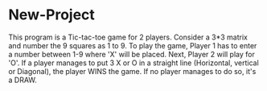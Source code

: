 # New-Project
This program is a Tic-tac-toe game for 2 players. Consider a 3*3 matrix and number the 9 squares as 1 to 9.
To play the game, Player 1 has to enter a number between 1-9 where 'X' will be placed. Next, Player 2 will play for 'O'.
If a player manages to put 3 X or O in a straight line (Horizontal, vertical or Diagonal), the player WINS the game.
If no player manages to do so, it's a DRAW.
